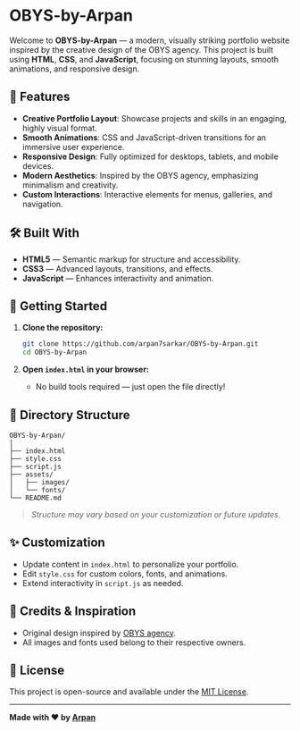 # OBYS-by-Arpan

Welcome to **OBYS-by-Arpan** — a modern, visually striking portfolio website inspired by the creative design of the OBYS agency. This project is built using **HTML**, **CSS**, and **JavaScript**, focusing on stunning layouts, smooth animations, and responsive design.

## 🌟 Features

- **Creative Portfolio Layout**: Showcase projects and skills in an engaging, highly visual format.
- **Smooth Animations**: CSS and JavaScript-driven transitions for an immersive user experience.
- **Responsive Design**: Fully optimized for desktops, tablets, and mobile devices.
- **Modern Aesthetics**: Inspired by the OBYS agency, emphasizing minimalism and creativity.
- **Custom Interactions**: Interactive elements for menus, galleries, and navigation.

## 🛠️ Built With

- **HTML5** — Semantic markup for structure and accessibility.
- **CSS3** — Advanced layouts, transitions, and effects.
- **JavaScript** — Enhances interactivity and animation.

## 🚀 Getting Started

1. **Clone the repository:**
   ```bash
   git clone https://github.com/arpan7sarkar/OBYS-by-Arpan.git
   cd OBYS-by-Arpan
   ```

2. **Open `index.html` in your browser:**
   - No build tools required — just open the file directly!

## 📁 Directory Structure

```
OBYS-by-Arpan/
│
├── index.html
├── style.css
├── script.js
├── assets/
│   ├── images/
│   └── fonts/
└── README.md
```

> _Structure may vary based on your customization or future updates._

## ✨ Customization

- Update content in `index.html` to personalize your portfolio.
- Edit `style.css` for custom colors, fonts, and animations.
- Extend interactivity in `script.js` as needed.

## 📸 Credits & Inspiration

- Original design inspired by [OBYS agency](https://obys.agency/).
- All images and fonts used belong to their respective owners.

## 📝 License

This project is open-source and available under the [MIT License](LICENSE).

---

**Made with ❤️ by [Arpan](https://github.com/arpan7sarkar)**
